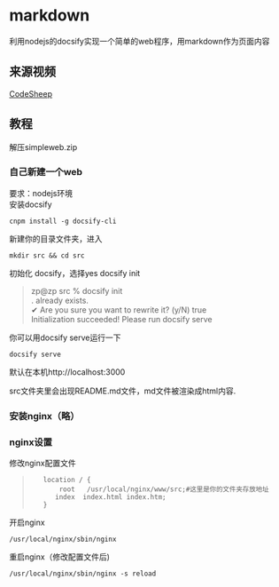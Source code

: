 # markdown
利用nodejs的docsify实现一个简单的web程序，用markdown作为页面内容
## 来源视频
[CodeSheep](https://www.bilibili.com/video/BV1eu411m797?spm_id_from=333.1007.top_right_bar_window_history.content.click)
## 教程
解压simpleweb.zip
### 自己新建一个web  
要求：nodejs环境  
安装docsify

    cnpm install -g docsify-cli
新建你的目录文件夹，进入

    mkdir src && cd src
初始化 docsify，选择yes
docsify init
>zp@zp src % docsify init  
. already exists.  
✔ Are you sure you want to rewrite it? (y/N) true  
Initialization succeeded! Please run docsify serve

你可以用docsify serve运行一下  

    docsify serve
默认在本机http://localhost:3000

src文件夹里会出现README.md文件，md文件被渲染成html内容.
### 安装nginx（略）
### nginx设置
修改nginx配置文件
>        location / {
>            root   /usr/local/nginx/www/src;#这里是你的文件夹存放地址
>           index  index.html index.htm;
>        }

开启nginx

    /usr/local/nginx/sbin/nginx 

重启nginx（修改配置文件后)
   
    /usr/local/nginx/sbin/nginx -s reload